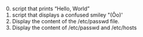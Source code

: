 0. script that prints “Hello, World”
1. script that displays a confused smiley "(Ôo)'
2. Display the content of the /etc/passwd file.
3. Display the content of /etc/passwd and /etc/hosts 
